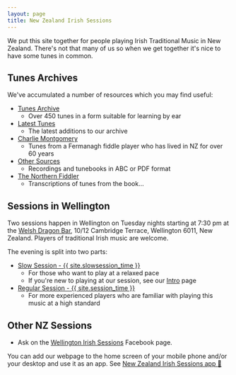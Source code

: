 ```yaml
---
layout: page
title: New Zealand Irish Sessions
---
```

We put this site together for people playing Irish Traditional Music in New Zealand. There's not that many of us so when we get together it's nice to have some tunes in common.

## Tunes Archives

We've accumulated a number of resources which you may find useful:

* <a href="/tunes_archive/">Tunes Archive</a>
  * Over 450 tunes in a form suitable for learning by ear
* <a href="/latest/">Latest Tunes</a>
  * The latest additions to our archive
* <a href="/charlie_montgomery/">Charlie Montgomery</a>
  * Tunes from a Fermanagh fiddle player who has lived in NZ for over 60 years
* <a href="/other_sources/">Other Sources</a>
  * Recordings and tunebooks in ABC or PDF format
* <a href="/northernfiddler">The Northern Fiddler</a>
  * Transcriptions of tunes from the book...

## Sessions in Wellington

Two sessions happen in Wellington on Tuesday nights starting at 7:30 pm at the <a href="/dragon/">Welsh Dragon Bar</a>, 10/12 Cambridge Terrace, Wellington 6011, New Zealand. Players of traditional Irish music are welcome.

The evening is split into two parts:

* <a href="/slowsession/">Slow Session - {{ site.slowsession_time }}</a>
  * For those who want to play at a relaxed pace
  * If you're new to playing at our session, see our <a href="/intro-to-slowsession">Intro</a> page
* <a href="/regularsession/">Regular Session - {{ site.session_time }}</a>
  * For more experienced players who are familiar with playing this music at a high standard

## Other NZ Sessions

* Ask on the <a href="{{ site.facebook_page }}">Wellington Irish Sessions</a> Facebook page.

<div class="container-app">
You can add our webpage to the home screen of your mobile phone and/or your desktop and use it as an app. See <a href="/app/">New Zealand Irish Sessions app <span role="presentation">📲</span></a>
</div>

